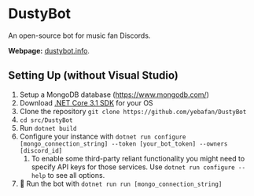 # DustyBot

An open-source bot for music fan Discords.

**Webpage:** [dustybot.info](http://dustybot.info).

## Setting Up (without Visual Studio)

1. Setup a MongoDB database (https://www.mongodb.com/)
2. Download [.NET Core 3.1 SDK](https://dotnet.microsoft.com/download) for your OS
3. Clone the repository `git clone https://github.com/yebafan/DustyBot`
5. `cd src/DustyBot`
4. Run `dotnet build`
6. Configure your instance with `dotnet run configure [mongo_connection_string] --token [your_bot_token] --owners [discord_id]`
   1. To enable some third-party reliant functionality you might need to specify API keys for those services. Use `dotnet run configure --help` to see all options.
6. 🎉 Run the bot with `dotnet run run [mongo_connection_string]`
